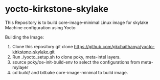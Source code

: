# yocto-kirkstone-skylake
This Repository is to build core-image-minimal Linux image for skylake Machine configuration using Yocto

Building the Image:
1. Clone this repository git clone https://github.com/gkchaithanya/yocto-kirkstone-skylake.git
2. Run ./yocto_setup.sh to clone poky, meta-intel layers.
3. source poky/oe-init-build-env to select the configurations from meta-mylayer
4. cd build/ and bitbake core-image-minimal to build image.
